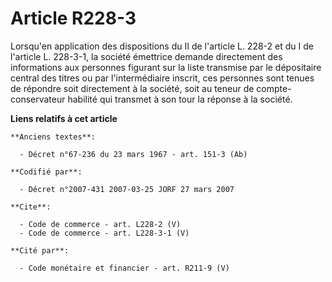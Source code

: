 # Article R228-3

Lorsqu'en application des dispositions du II de l'article L. 228-2 et du I de l'article L. 228-3-1, la société émettrice
demande directement des informations aux personnes figurant sur la liste transmise par le dépositaire central des titres ou
par l'intermédiaire inscrit, ces personnes sont tenues de répondre soit directement à la société, soit au teneur de compte-
conservateur habilité qui transmet à son tour la réponse à la société.

**Liens relatifs à cet article**

	**Anciens textes**:

	  - Décret n°67-236 du 23 mars 1967 - art. 151-3 (Ab)

	**Codifié par**:

	  - Décret n°2007-431 2007-03-25 JORF 27 mars 2007

	**Cite**:

	  - Code de commerce - art. L228-2 (V)
	  - Code de commerce - art. L228-3-1 (V)

	**Cité par**:

	  - Code monétaire et financier - art. R211-9 (V)
